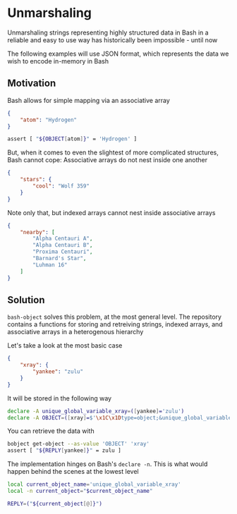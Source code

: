 # Unmarshaling

Unmarshaling strings representing highly structured data in Bash in a reliable and easy to use way has historically been impossible - until now

The following examples will use JSON format, which represents the data we wish to encode in-memory in Bash

## Motivation

Bash allows for simple mapping via an associative array

```json
{
	"atom": "Hydrogen"
}
```

```bash
assert [ "${OBJECT[atom]}" = 'Hydrogen' ]
```

But, when it comes to even the slightest of more complicated structures, Bash cannot cope: Associative arrays do not nest inside one another

```json
{
	"stars": {
		"cool": "Wolf 359"
	}
}
```

Note only that, but indexed arrays cannot nest inside associative arrays

```json
{
	"nearby": [
		"Alpha Centauri A",
		"Alpha Centauri B",
		"Proxima Centauri",
		"Barnard's Star",
		"Luhman 16"
	]
}
```

## Solution

`bash-object` solves this problem, at the most general level. The repository contains a functions for storing and retreiving strings, indexed arrays, and associative arrays in a heterogenous hierarchy

Let's take a look at the most basic case

```json
{
	"xray": {
		"yankee": "zulu"
	}
}
```

It will be stored in the following way

```sh
declare -A unique_global_variable_xray=([yankee]='zulu')
declare -A OBJECT=([xray]=$'\x1C\x1Dtype=object;&unique_global_variable_xray')
```

You can retrieve the data with

```sh
bobject get-object --as-value 'OBJECT' 'xray'
assert [ "${REPLY[yankee]}" = zulu ]
```

The implementation hinges on Bash's `declare -n`. This is what would happen behind the scenes at the lowest level

```sh
local current_object_name='unique_global_variable_xray'
local -n current_object="$current_object_name"

REPLY=("${current_object[@]}")
```
